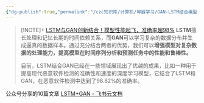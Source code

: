 ```yaml
---
{"dg-publish":true,"permalink":"/czc知识库/计算机/坤器学习/GAN-LSTM结合模型/","dgPassFrontmatter":true,"created":"2024-06-18T17:45:20.695+08:00","updated":"2024-12-08T12:34:13.057+08:00"}
---
```





> [!NOTE]+ [LSTM与GAN创新结合！模型性能起飞，准确率超98%](https://mp.weixin.qq.com/s/vZcSmLs2aouMw8shuRhfxQ)
> **LSTM**擅长处理和记忆长期的时间依赖关系，而**GAN**可以学习复杂的数据分布并生成逼真的数据样本。通过充分结合两者的优势，我们可以**增强模型对复杂数据的处理能力，提高模型在时间序列分析和预测任务中的性能和鲁棒性。**
> 
> 目前，LSTM结合GAN已经在一些领域展现出了优越的成果，比如一种用于提高现代恶意软件检测的准确性和速度的深度学习模型，它结合了LSTM和GAN，在恶意软件检测中达到了98.82%的准确率。

公众号分享的10篇文章
[LSTM+GAN - 飞书云文档](https://deepshare.feishu.cn/wiki/HGGRwGB51iYLjvk14vkcJG4FnMg?from=from_copylink)


